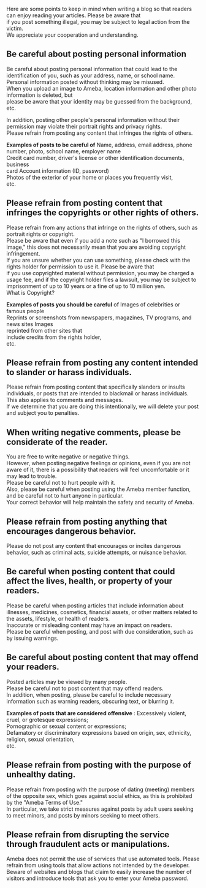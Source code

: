 Here are some points to keep in mind when writing a blog so that readers
can enjoy reading your articles. Please be aware that  
if you post something illegal, you may be subject to legal action from
the victim.  
We appreciate your cooperation and understanding.

## **Be careful about posting personal information**

Be careful about posting personal information that could lead to the
identification of you, such as your address, name, or school name.  
Personal information posted without thinking may be misused.  
When you upload an image to Ameba, location information and other photo
information is deleted, but  
please be aware that your identity may be guessed from the background,
etc.

In addition, posting other people's personal information without their
permission may violate their portrait rights and privacy rights.  
Please refrain from posting any content that infringes the rights of
others.

**Examples of posts to be careful of** Name, address, email address,
phone number, photo, school name, employer name  
Credit card number, driver's license or other identification documents,
business  
card Account information (ID, password)  
Photos of the exterior of your home or places you frequently visit,  
etc.

## **Please refrain from posting content that infringes the copyrights or other rights of others.**

Please refrain from any actions that infringe on the rights of others,
such as portrait rights or copyright.  
Please be aware that even if you add a note such as "I borrowed this
image," this does not necessarily mean that you are avoiding copyright
infringement.  
If you are unsure whether you can use something, please check with the
rights holder for permission to use it. Please be aware that  
if you use copyrighted material without permission, you may be charged a
usage fee, and if the copyright holder files a lawsuit, you may be
subject to imprisonment of up to 10 years or a fine of up to 10 million
yen.  
What is Copyright?

**Examples of posts you should be careful** of Images of celebrities or
famous people  
Reprints or screenshots from newspapers, magazines, TV programs, and
news sites Images  
reprinted from other sites that  
include credits from the rights holder,  
etc.

## **Please refrain from posting any content intended to slander or harass individuals.**

Please refrain from posting content that specifically slanders or
insults individuals, or posts that are intended to blackmail or harass
individuals.  
This also applies to comments and messages.  
If we determine that you are doing this intentionally, we will delete
your post and subject you to penalties.

## **When writing negative comments, please be considerate of the reader.**

You are free to write negative or negative things.  
However, when posting negative feelings or opinions, even if you are not
aware of it, there is a possibility that readers will feel uncomfortable
or it may lead to trouble.  
Please be careful not to hurt people with it.  
Also, please be careful when posting using the Ameba member function,
and be careful not to hurt anyone in particular.  
Your correct behavior will help maintain the safety and security of
Ameba.

## **Please refrain from posting anything that encourages dangerous behavior.**

Please do not post any content that encourages or incites dangerous
behavior, such as criminal acts, suicide attempts, or nuisance behavior.

## **Be careful when posting content that could affect the lives, health, or property of your readers.**

Please be careful when posting articles that include information about
illnesses, medicines, cosmetics, financial assets, or other matters
related to the assets, lifestyle, or health of readers.  
Inaccurate or misleading content may have an impact on readers.  
Please be careful when posting, and post with due consideration, such as
by issuing warnings.

## **Be careful about posting content that may offend your readers.**

Posted articles may be viewed by many people.  
Please be careful not to post content that may offend readers.  
In addition, when posting, please be careful to include necessary
information such as warning readers, obscuring text, or blurring it.

**Examples of posts that are considered offensive** : Excessively
violent, cruel, or grotesque expressions;  
Pornographic or sexual content or expressions;  
Defamatory or discriminatory expressions based on origin, sex,
ethnicity, religion, sexual orientation,  
etc.

## **Please refrain from posting with the purpose of unhealthy dating.**

Please refrain from posting with the purpose of dating (meeting) members
of the opposite sex, which goes against social ethics, as this is
prohibited by the "Ameba Terms of Use."  
In particular, we take strict measures against posts by adult users
seeking to meet minors, and posts by minors seeking to meet others.

## **Please refrain from disrupting the service through fraudulent acts or manipulations.**

Ameba does not permit the use of services that use automated tools.
Please refrain from using tools that allow actions not intended by the
developer.  
Beware of websites and blogs that claim to easily increase the number of
visitors and introduce tools that ask you to enter your Ameba password.
